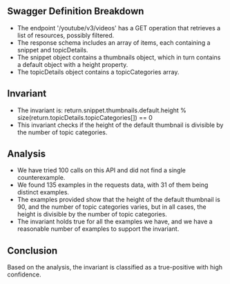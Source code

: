## Swagger Definition Breakdown
- The endpoint '/youtube/v3/videos' has a GET operation that retrieves a list of resources, possibly filtered.
- The response schema includes an array of items, each containing a snippet and topicDetails.
- The snippet object contains a thumbnails object, which in turn contains a default object with a height property.
- The topicDetails object contains a topicCategories array.

## Invariant
- The invariant is: return.snippet.thumbnails.default.height % size(return.topicDetails.topicCategories[]) == 0
- This invariant checks if the height of the default thumbnail is divisible by the number of topic categories.

## Analysis
- We have tried 100 calls on this API and did not find a single counterexample.
- We found 135 examples in the requests data, with 31 of them being distinct examples.
- The examples provided show that the height of the default thumbnail is 90, and the number of topic categories varies, but in all cases, the height is divisible by the number of topic categories.
- The invariant holds true for all the examples we have, and we have a reasonable number of examples to support the invariant.

## Conclusion
Based on the analysis, the invariant is classified as a true-positive with high confidence.
